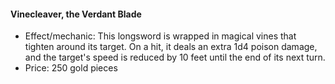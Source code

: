 #### Vinecleaver, the Verdant Blade

- Effect/mechanic: This longsword is wrapped in magical vines that tighten around its target. On a hit, it deals an extra 1d4 poison damage, and the target's speed is reduced by 10 feet until the end of its next turn.
- Price: 250 gold pieces